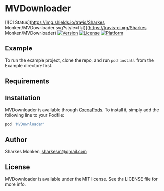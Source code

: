 # MVDownloader

[![CI Status](https://img.shields.io/travis/Sharkes Monken/MVDownloader.svg?style=flat)](https://travis-ci.org/Sharkes Monken/MVDownloader)
[![Version](https://img.shields.io/cocoapods/v/MVDownloader.svg?style=flat)](https://cocoapods.org/pods/MVDownloader)
[![License](https://img.shields.io/cocoapods/l/MVDownloader.svg?style=flat)](https://cocoapods.org/pods/MVDownloader)
[![Platform](https://img.shields.io/cocoapods/p/MVDownloader.svg?style=flat)](https://cocoapods.org/pods/MVDownloader)

## Example

To run the example project, clone the repo, and run `pod install` from the Example directory first.

## Requirements

## Installation

MVDownloader is available through [CocoaPods](https://cocoapods.org). To install
it, simply add the following line to your Podfile:

```ruby
pod 'MVDownloader'
```

## Author

Sharkes Monken, sharkesm@gmail.com

## License

MVDownloader is available under the MIT license. See the LICENSE file for more info.
